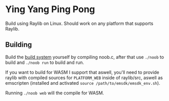 # Ying Yang Ping Pong

Build using Raylib on Linux.
Should work on any platform that supports Raylib.

## Building

Build the [build system](https://github.com/nailuj05/noob) yourself by compiling noob.c, after that use `./noob` to build and `./noob run` to build and run.

If you want to build for WASM I support that aswell, you'll need to provide raylib with compiled sources for `PLATFORM_WEB` inside of raylib/src, 
aswell as emscripten (installed and activated `source /path/to/emsdk/emsdk_env.sh`).

Running `./noob web` will the compile for WASM.
